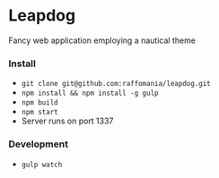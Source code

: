 # Leapdog
Fancy web application employing a nautical theme


### Install
* `git clone git@github.com:raffomania/leapdog.git`
* `npm install && npm install -g gulp`
* `npm build`
* `npm start`
* Server runs on port 1337

### Development
* `gulp watch`

